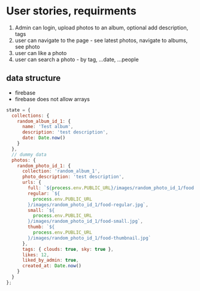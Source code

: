 # User stories, requirments

1. Admin can login, upload photos to an album, optional add description, tags
2. user can navigate to the page - see latest photos, navigate to albums, see photo
3. user can like a photo
4. user can search a photo - by tag, ...date, ...people

## data structure

- firebase
- firebase does not allow arrays

```js
state = {
  collections: {
    random_album_id_1: {
      name: 'Test album',
      description: 'test description',
      date: Date.now()
    }
  },
  // dummy data
  photos: {
    random_photo_id_1: {
      collection: 'random_album_1',
      photo_description: 'test description',
      urls: {
        full: `${process.env.PUBLIC_URL}/images/random_photo_id_1/food.jpg`,
        regular: `${
          process.env.PUBLIC_URL
        }/images/random_photo_id_1/food-regular.jpg`,
        small: `${
          process.env.PUBLIC_URL
        }/images/random_photo_id_1/food-small.jpg`,
        thumb: `${
          process.env.PUBLIC_URL
        }/images/random_photo_id_1/food-thumbnail.jpg`
      },
      tags: { clouds: true, sky: true },
      likes: 12,
      liked_by_admin: true,
      created_at: Date.now()
    }
  }
};
```
